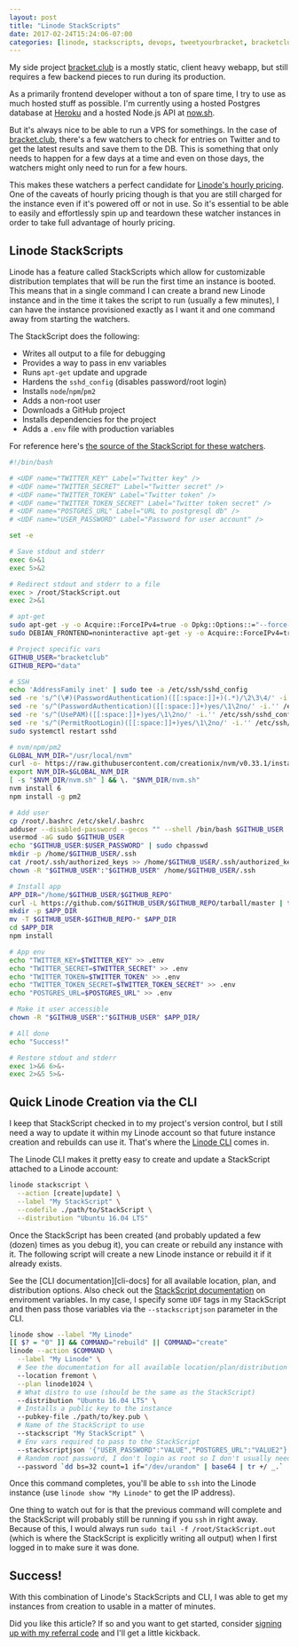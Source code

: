 ```yaml
---
layout: post
title: "Linode StackScripts"
date: 2017-02-24T15:24:06-07:00
categories: [linode, stackscripts, devops, tweetyourbracket, bracketclub]
---
```


My side project [bracket.club][bracketclub] is a mostly static, client heavy webapp, but still requires a few backend pieces to run during its production.

As a primarily frontend developer without a ton of spare time, I try to use as much hosted stuff as possible. I'm currently using a hosted Postgres database at [Heroku][heroku-postgres] and a hosted Node.js API at [now.sh][nowsh].

But it's always nice to be able to run a VPS for somethings. In the case of [bracket.club][bracketclub], there's a few watchers to check for entries on Twitter and to get the latest results and save them to the DB. This is something that only needs to happen for a few days at a time and even on those days, the watchers might only need to run for a few hours.

This makes these watchers a perfect candidate for [Linode's hourly pricing][linode-pricing]. One of the caveats of hourly pricing though is that you are still charged for the instance even if it's powered off or not in use. So it's essential to be able to easily and effortlessly spin up and teardown these watcher instances in order to take full advantage of hourly pricing.

<!-- more -->


## Linode StackScripts

Linode has a feature called StackScripts which allow for customizable distribution templates that will be run the first time an instance is booted. This means that in a single command I can create a brand new Linode instance and in the time it takes the script to run (usually a few minutes), I can have the instance provisioned exactly as I want it and one command away from starting the watchers.

The StackScript does the following:

- Writes all output to a file for debugging
- Provides a way to pass in env variables
- Runs `apt-get` update and upgrade
- Hardens the `sshd_config` (disables password/root login)
- Installs `node`/`npm`/`pm2`
- Adds a non-root user
- Downloads a GitHub project
- Installs dependencies for the project
- Adds a `.env` file with production variables

For reference here's [the source of the StackScript for these watchers][data-stackscript].

```sh
#!/bin/bash

# <UDF name="TWITTER_KEY" Label="Twitter key" />
# <UDF name="TWITTER_SECRET" Label="Twitter secret" />
# <UDF name="TWITTER_TOKEN" Label="Twitter token" />
# <UDF name="TWITTER_TOKEN_SECRET" Label="Twitter token secret" />
# <UDF name="POSTGRES_URL" Label="URL to postgresql db" />
# <UDF name="USER_PASSWORD" Label="Password for user account" />

set -e

# Save stdout and stderr
exec 6>&1
exec 5>&2

# Redirect stdout and stderr to a file
exec > /root/StackScript.out
exec 2>&1

# apt-get
sudo apt-get -y -o Acquire::ForceIPv4=true -o Dpkg::Options::="--force-confdef" -o Dpkg::Options::="--force-confold" update
sudo DEBIAN_FRONTEND=noninteractive apt-get -y -o Acquire::ForceIPv4=true -o Dpkg::Options::="--force-confdef" -o Dpkg::Options::="--force-confold" upgrade

# Project specific vars
GITHUB_USER="bracketclub"
GITHUB_REPO="data"

# SSH
echo 'AddressFamily inet' | sudo tee -a /etc/ssh/sshd_config
sed -re 's/^(\#)(PasswordAuthentication)([[:space:]]+)(.*)/\2\3\4/' -i.'' /etc/ssh/sshd_config
sed -re 's/^(PasswordAuthentication)([[:space:]]+)yes/\1\2no/' -i.'' /etc/ssh/sshd_config
sed -re 's/^(UsePAM)([[:space:]]+)yes/\1\2no/' -i.'' /etc/ssh/sshd_config
sed -re 's/^(PermitRootLogin)([[:space:]]+)yes/\1\2no/' -i.'' /etc/ssh/sshd_config
sudo systemctl restart sshd

# nvm/npm/pm2
GLOBAL_NVM_DIR="/usr/local/nvm"
curl -o- https://raw.githubusercontent.com/creationix/nvm/v0.33.1/install.sh | NVM_DIR=$GLOBAL_NVM_DIR bash
export NVM_DIR=$GLOBAL_NVM_DIR
[ -s "$NVM_DIR/nvm.sh" ] && \. "$NVM_DIR/nvm.sh"
nvm install 6
npm install -g pm2

# Add user
cp /root/.bashrc /etc/skel/.bashrc
adduser --disabled-password --gecos "" --shell /bin/bash $GITHUB_USER
usermod -aG sudo $GITHUB_USER
echo "$GITHUB_USER:$USER_PASSWORD" | sudo chpasswd
mkdir -p /home/$GITHUB_USER/.ssh
cat /root/.ssh/authorized_keys >> /home/$GITHUB_USER/.ssh/authorized_keys
chown -R "$GITHUB_USER":"$GITHUB_USER" /home/$GITHUB_USER/.ssh

# Install app
APP_DIR="/home/$GITHUB_USER/$GITHUB_REPO"
curl -L https://github.com/$GITHUB_USER/$GITHUB_REPO/tarball/master | tar zx
mkdir -p $APP_DIR
mv -T $GITHUB_USER-$GITHUB_REPO-* $APP_DIR
cd $APP_DIR
npm install

# App env
echo "TWITTER_KEY=$TWITTER_KEY" >> .env
echo "TWITTER_SECRET=$TWITTER_SECRET" >> .env
echo "TWITTER_TOKEN=$TWITTER_TOKEN" >> .env
echo "TWITTER_TOKEN_SECRET=$TWITTER_TOKEN_SECRET" >> .env
echo "POSTGRES_URL=$POSTGRES_URL" >> .env

# Make it user accessible
chown -R "$GITHUB_USER":"$GITHUB_USER" $APP_DIR/

# All done
echo "Success!"

# Restore stdout and stderr
exec 1>&6 6>&-
exec 2>&5 5>&-
```


## Quick Linode Creation via the CLI

I keep that StackScript checked in to my project's version control, but I still need a way to update it within my Linode account so that future instance creation and rebuilds can use it. That's where the [Linode CLI][linode-cli] comes in.

The Linode CLI makes it pretty easy to create and update a StackScript attached to a Linode account:

```sh
linode stackscript \
  --action [create|update] \
  --label "My StackScript" \
  --codefile ./path/to/StackScript \
  --distribution "Ubuntu 16.04 LTS"
```

Once the StackScript has been created (and probably updated a few (dozen) times as you debug it), you can create or rebuild any instance with it. The following script will create a new Linode instance or rebuild it if it already exists.

See the [CLI documentation][cli-docs] for all available location, plan, and distribution options. Also check out the [StackScript documentation][linode-stackscripts-guide] on enviroment variables. In my case, I specify some `UDF` tags in my StackScript and then pass those variables via the `--stackscriptjson` parameter in the CLI.

```sh
linode show --label "My Linode"
[[ $? = "0" ]] && COMMAND="rebuild" || COMMAND="create"
linode --action $COMMAND \
  --label "My Linode" \
  # See the documentation for all available location/plan/distribution options
  --location fremont \
  --plan linode1024 \
  # What distro to use (should be the same as the StackScript)
  --distribution "Ubuntu 16.04 LTS" \
  # Installs a public key to the instance
  --pubkey-file ./path/to/key.pub \
  # Name of the StackScript to use
  --stackscript "My StackScript" \
  # Env vars required to pass to the StackScript
  --stackscriptjson '{"USER_PASSWORD":"VALUE","POSTGRES_URL":"VALUE2"}' \
  # Random root password, I don't login as root so I don't usually need this
  --password `dd bs=32 count=1 if="/dev/urandom" | base64 | tr +/ _.`
```

Once this command completes, you'll be able to `ssh` into the Linode instance (use `linode show "My Linode"` to get the IP address).

One thing to watch out for is that the previous command will complete and the StackScript will probably still be running if you `ssh` in right away. Because of this, I would always run `sudo tail -f /root/StackScript.out` (which is where the StackScript is explicitly writing all output) when I first logged in to make sure it was done.

## Success!

With this combination of Linode's StackScripts and CLI, I was able to get my instances from creation to usable in a matter of minutes.

Did you like this article? If so and you want to get started, consider [signing up with my referral code][linode-referral] and I'll get a little kickback.


[bracketclub]: https://bracket.club
[heroku-postgres]: https://devcenter.heroku.com/articles/heroku-postgresql
[nowsh]: https://zeit.co/now
[linode-pricing]: https://www.linode.com/docs/platform/billing-and-payments
[linode-stackscripts]: https://www.linode.com/stackscripts
[linode-stackscripts-guide]: https://www.linode.com/docs/platform/stackscripts#variables-and-udfs
[data-stackscript]: https://github.com/bracketclub/data/blob/625b939250b95efec270c497daa9c6e620f52973/bin/StackScript
[linode-cli]: https://www.linode.com/docs/platform/linode-cli
[data-cli]: https://github.com/bracketclub/data/blob/625b939250b95efec270c497daa9c6e620f52973/bin/linode.sh
[linode-referral]: https://www.linode.com/?r=89a3d836a648e0ac4c96d18b1228f2357dd9743f